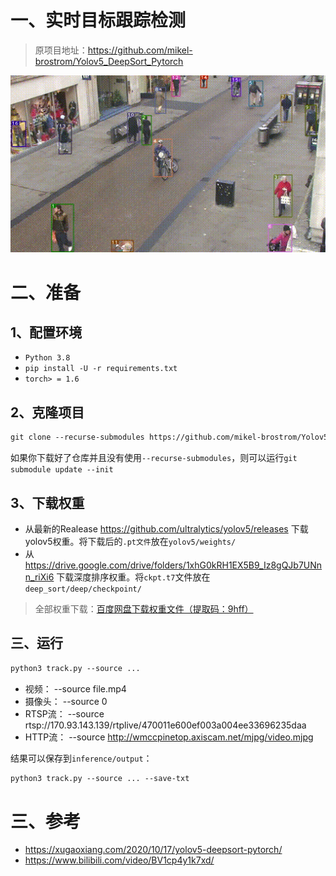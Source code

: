 # 一、实时目标跟踪检测

> 原项目地址：https://github.com/mikel-brostrom/Yolov5_DeepSort_Pytorch


![](Town.gif)

# 二、准备

## 1、配置环境

- `Python 3.8`
- `pip install -U -r requirements.txt`
- `torch> = 1.6`

## 2、克隆项目
```html
git clone --recurse-submodules https://github.com/mikel-brostrom/Yolov5_DeepSort_Pytorch.git
```

如果你下载好了仓库并且没有使用`--recurse-submodules`，则可以运行`git submodule update --init` 

## 3、下载权重

- 从最新的Realease https://github.com/ultralytics/yolov5/releases 下载yolov5权重。将下载后的`.pt文件`放在`yolov5/weights/`
- 从 https://drive.google.com/drive/folders/1xhG0kRH1EX5B9_Iz8gQJb7UNnn_riXi6 下载深度排序权重。将`ckpt.t7`文件放在`deep_sort/deep/checkpoint/`

> 全部权重下载：[百度网盘下载权重文件（提取码：9hff）](https://pan.baidu.com/s/1Nt4GU0QH9VU9AkQ-JIsflg)
 


## 三、运行
```html
python3 track.py --source ...
```

- 视频： --source file.mp4
- 摄像头： --source 0
- RTSP流： --source rtsp://170.93.143.139/rtplive/470011e600ef003a004ee33696235daa
- HTTP流： --source http://wmccpinetop.axiscam.net/mjpg/video.mjpg

结果可以保存到`inference/output`：

```html
python3 track.py --source ... --save-txt
```

# 三、参考

- https://xugaoxiang.com/2020/10/17/yolov5-deepsort-pytorch/
- https://www.bilibili.com/video/BV1cp4y1k7xd/





